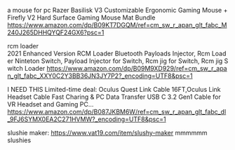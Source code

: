 a mouse for pc
Razer Basilisk V3 Customizable Ergonomic Gaming Mouse + Firefly V2 Hard Surface Gaming Mouse Mat Bundle https://www.amazon.com/dp/B09KT7DGQM/ref=cm_sw_r_apan_glt_fabc_M240J265DHHQYQF24GX6?psc=1
 
 rcm loader 
 ​2021 Enhanced Version RCM Loader Bluetooth Payloads Injector, Rcm Loader Ninteton Switch, Payload Injector for Switch, Rcm jig for Switch, Rcm jig Switch Loader https://www.amazon.com/dp/B09M9XD929/ref=cm_sw_r_apan_glt_fabc_XXY0C2Y3BB36JN3JY7P2?_encoding=UTF8&psc=1

I NEED THIS Limited-time deal: Oculus Quest Link Cable 16FT,Oculus Link Headset Cable Fast Charing & PC Data Transfer USB C 3.2 Gen1 Cable for VR Headset and Gaming PC… https://www.amazon.com/dp/B087JKBM6W/ref=cm_sw_r_apan_glt_fabc_dl_9FJ6SYMX0EA2C271HVMW?_encoding=UTF8&psc=1

slushie maker:
https://www.vat19.com/item/slushy-maker
mmmmmm slushies
